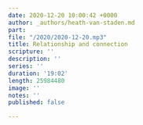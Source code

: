 ```yaml
---
date: 2020-12-20 10:00:42 +0000
author: _authors/heath-van-staden.md
part: 
file: "/2020/2020-12-20.mp3"
title: Relationship and connection
scripture: ''
description: ''
series: ''
duration: '19:02'
length: 25984480
image: ''
notes: ''
published: false

---
```

